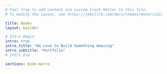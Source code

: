 ```yaml
---
# Feel free to add content and custom Front Matter to this file.
# To modify the layout, see https://jekyllrb.com/docs/themes/#overriding-theme-defaults

title: Books
layout: builder

# Intro Begin
intro: true
intro_title: "We Love to Build Something Amazing"
intro_subtitle: "Portfolio"
# Intro End

sections: book-metro
---
```

